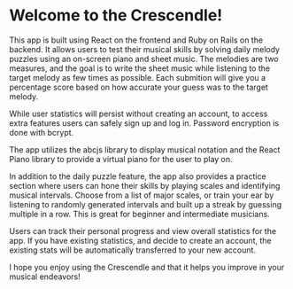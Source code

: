 # Welcome to the Crescendle!

This app is built using React on the frontend and Ruby on Rails on the backend. It allows users to test their musical skills by solving daily melody puzzles using an on-screen piano and sheet music. The melodies are two measures, and the goal is to write the sheet music while listening to the target melody as few times as possible. Each submition will give you a percentage score based on how accurate your guess was to the target melody.

While user statistics will persist without creating an account, to access extra features users can safely sign up and log in. Password encryption is done with bcrypt.

The app utilizes the abcjs library to display musical notation and the React Piano library to provide a virtual piano for the user to play on.

In addition to the daily puzzle feature, the app also provides a practice section where users can hone their skills by playing scales and identifying musical intervals. Choose from a list of major scales, or train your ear by listening to randomly generated intervals and built up a streak by guessing multiple in a row. This is great for beginner and intermediate musicians.

Users can track their personal progress and view overall statistics for the app. If you have existing statistics, and decide to create an account, the existing stats will be automatically transferred to your new account. 

I hope you enjoy using the Crescendle and that it helps you improve in your musical endeavors! 
